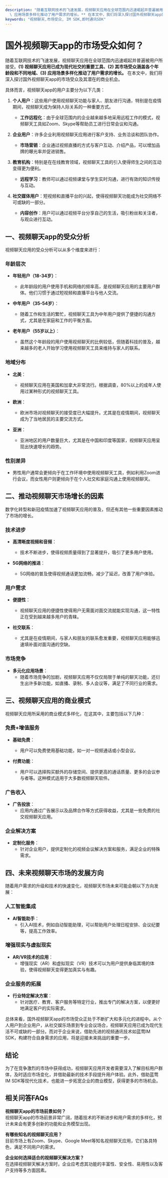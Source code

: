 ```yaml
---
description: "随着互联网技术的飞速发展，视频聊天应用在全球范围内迅速崛起并普遍被用户所接受。**(1) 视频聊天应用已成为现代社交的重要工具、(2) 其市场受众涵盖各个年龄段和不同地域、(3)\
  \ 应用场景多样化推动了用户需求的增长。** 在本文中，我们将深入探讨国外视频聊天app的市场受众及其潜在的商业机会。"
keywords: "视频聊天,市场受众, IM SDK,即时通讯SDK"
---
```

# 国外视频聊天app的市场受众如何？

随着互联网技术的飞速发展，视频聊天应用在全球范围内迅速崛起并普遍被用户所接受。**(1) 视频聊天应用已成为现代社交的重要工具、(2) 其市场受众涵盖各个年龄段和不同地域、(3) 应用场景多样化推动了用户需求的增长。** 在本文中，我们将深入探讨国外视频聊天app的市场受众及其潜在的商业机会。

具体而言，视频聊天app的用户主要分为以下几类：

1. **个人用户**：这些用户使用视频聊天功能与家人、朋友进行沟通，特别是在疫情期间，视频聊天成为保持人际关系的一种重要方式。
   - **工作远程化**：由于全球范围内的企业越来越多地采用远程工作的模式，视频聊天工具如Zoom、Skype等帮助员工进行日常会议和沟通。
   
2. **企业用户**：许多企业利用视频聊天应用进行客户支持、业务洽谈和团队协作。
   - **市场营销**：企业通过视频直播的方式与客户互动、介绍产品，可以增加品牌的曝光率并促进销售。
   
3. **教育机构**：特别是在在线教育领域，视频聊天工具的引入使得师生之间的互动变得更为便利。
   - **远程学习**：教师可以通过视频课堂与学生实时沟通，进行有效的知识传授与互动。

4. **社交媒体用户**：短视频和直播平台的兴起，使得视频聊天功能成为社交网络不可或缺的一部分。
   - **内容创作**：用户可以通过视频平台分享自己的生活，吸引粉丝和关注者，与观众进行互动。

## 一、视频聊天app的受众分析

视频聊天应用的受众分析可以从多个维度来进行：

### 年龄层次

- **年轻用户（18-34岁）**：
  - 此年龄段的用户使用手机和网络的频率高，是视频聊天应用的主要用户群体。他们习惯于通过短视频和直播平台与他人交流。
  
- **中年用户（35-54岁）**：
  - 随着工作和生活的繁忙，视频聊天工具为中年用户提供了便捷的沟通方式，尤其是在家庭和工作的平衡方面。
  
- **老年用户（55岁以上）**：
  - 虽然这个年龄段的用户使用视频聊天的比例较低，但随着科技的普及，越来越多的老人开始学习使用视频聊天工具来维持与家人的联系。

### 地域分布

- **北美**：
  - 视频聊天应用在美国和加拿大非常流行。根据调查，80%以上的成年人使用过某种形式的视频聊天工具。
  
- **欧洲**：
  - 欧洲市场对视频聊天的接受度已大幅提升。尤其是在疫情期间，视频聊天成为了当地居民的主要交流方式。
  
- **亚洲**：
  - 亚洲地区的用户数量巨大，尤其是在中国和印度等国家，视频聊天应用呈现出快速增长的趋势。

### 性别差异

- 男性用户通常会更倾向于在工作环境中使用视频聊天工具，例如利用Zoom进行会议，而女性用户则更倾向于在个人社交和家庭沟通上使用视频聊天。

## 二、推动视频聊天市场增长的因素

数字化转型和新冠疫情加速了视频聊天应用的普及，但还有其他一些重要因素推动了市场的增长。

### 技术进步

- **高清晰度视频和音频**：
  - 技术不断进步，使得视频质量得到了显著提升，吸引了更多用户使用。

- **5G网络的推进**：
  - 5G网络的普及使得视频通话更加流畅，减少了延迟，改善了用户体验。

### 用户需求

- **便捷性**：
  - 视频聊天应用的便捷性使得用户无需面对面交流就能实现沟通，这一特性正在受到越来越多用户的青睐。

- **社交联系**：
  - 尤其是在疫情期间，与家人和朋友的联系愈发重要，视频聊天应用能够迅速填补面对面沟通的空缺。

### 市场竞争

- **多元化应用场景**：
  - 随着市场竞争的加剧，视频聊天应用不仅仅局限于单纯的聊天功能，还衍生出许多新功能，如直播、录制、多人会议等，满足了不同行业的需求。

## 三、视频聊天应用的商业模式

视频聊天应用所采用的商业模式多样化，在这其中，主要包括以下几种：

### 免费+增值服务

- **基础免费**：
  - 用户可以免费使用基础功能，如一对一视频通话或小型会议。

- **付费功能**：
  - 用户可以选择购买额外的存储空间、提供更高的通话质量、更多的会议参与者等。这种模式适用于大多数视频聊天软件。

### 广告收入

- **广告投放**：
  - 应用内通过广告展示以及品牌合作等方式获得收益，尤其是一些免费的社交视频聊天应用。

### 企业解决方案

- **定制化服务**：
  - 针对企业用户，提供定制化的视频会议解决方案和服务，满足企业的特殊需求。

## 四、未来视频聊天市场的发展方向

随着用户需求的升级和技术的快速变化，视频聊天市场未来可能会朝以下方向发展：

### 人工智能集成

- **AI智能助手**：
  - 引入AI技术，例如自动智能助理，可以帮助用户处理日程安排、会议纪要等，提高工作效率。

### 增强现实与虚拟现实

- **AR/VR技术的应用**：
  - 增强现实（AR）和虚拟现实（VR）技术可以为用户提供身临其境的体验，使得视频聊天变得更加真实与有趣。

### 企业服务的拓展

- **行业特定解决方案**：
  - 针对医疗、教育、客户服务等特定行业，推出专门的解决方案，以便更好地满足客户的实际需求。

总体来看，国外视频聊天app的市场受众正处于不断扩大和多元化的进程中。从个人用户到企业用户，从社交娱乐场景到专业会议场合，视频聊天应用已成为现代生活不可或缺的一部分。而对于企业来说，借助先进的视频通讯技术如蓝莺IM SDK，构建符合自身需求的应用，将是迎接未来挑战的重要一步。

## 结论

为了在竞争激烈的市场中获得成功，视频聊天应用开发者需要深入了解目标用户群体，及时适应市场变化，并借助最新的技术手段提升用户体验。此外，借助蓝莺IM SDK等现代化技术，也能进一步拓宽企业的商业模型，获得更多的市场机会。

## 相关问答FAQs

**视频聊天app的市场前景如何？**  
视频聊天app的市场前景非常广阔，随着技术的不断进步和用户需求的多样化，预计未来会有更多创新的功能和业务模型出现。

**有哪些知名的视频聊天应用？**  
目前市场上有Zoom、Skype、Google Meet等知名视频聊天应用，它们各具特色，满足不同用户的需求。

**企业如何选择适合的视频聊天解决方案？**  
在选择视频聊天解决方案时，企业应考虑其功能的丰富性、安全性、易用性以及客户支持等多方面因素。
